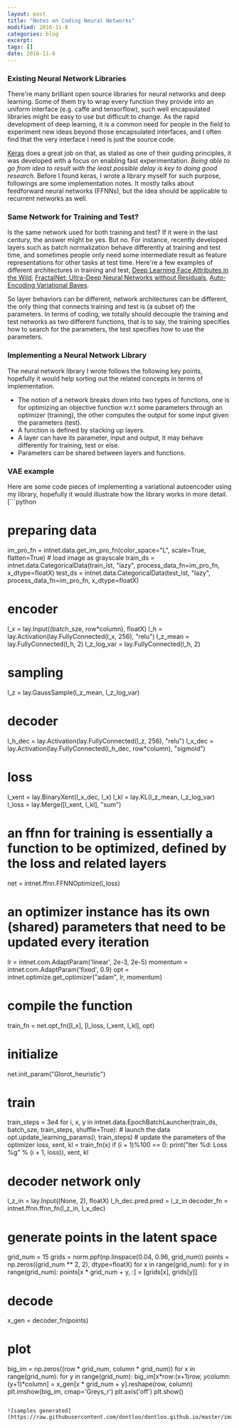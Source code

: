 ```yaml
---
layout: post
title: "Notes on Coding Neural Networks"
modified: 2016-11-8
categories: blog
excerpt:
tags: []
date: 2016-11-8
---
```


### Existing Neural Network Libraries
There're many brilliant open source libraries for neural networks and deep learning. Some of them try to wrap every function they provide into an uniform interface (e.g. caffe and tensorflow), such well encapsulated libraries might be easy to use but difficult to change. As the rapid development of deep learning, it is a common need for people in the field to experiment new ideas beyond those encapsulated interfaces, and I often find that the very interface I need is just the source code.

[Keras](https://github.com/fchollet/keras) does a great job on that, as stated as one of their guiding principles, it was developed with a focus on enabling fast experimentation. *Being able to go from idea to result with the least possible delay is key to doing good research.* Before I found keras, I wrote a library myself for such purpose, followings are some implementation notes. It mostly talks about feedforward neural networks (FFNNs), but the idea should be applicable to recurrent networks as well.

### Same Network for Training and Test?
Is the same network used for both training and test? If it were in the last century, the answer might be yes. But no. 
For instance, recently developed layers such as batch normalization behave differently at training and test time, and sometimes people only need some intermediate result as feature representations for other tasks at test time. 
Here're a few examples of different architectures in training and test, [Deep Learning Face Attributes in the Wild](http://www.cv-foundation.org/openaccess/content_iccv_2015/papers/Liu_Deep_Learning_Face_ICCV_2015_paper.pdf), [FractalNet: Ultra-Deep Neural Networks without Residuals](https://arxiv.org/abs/1605.07648), [Auto-Encoding Variational Bayes](https://arxiv.org/abs/1312.6114).

So layer behaviors can be different, network architectures can be different, 
the only thing that connects training and test is (a subset of) the parameters. 
In terms of coding, we totally should decouple the training and test networks as two different functions,
that is to say, the training specifies how to search for the parameters, the test specifies how to use the parameters.

### Implementing a Neural Network Library
The neural network library I wrote follows the following key points, hopefully it would help sorting out the related concepts in terms of implementation.  

- The notion of a network breaks down into two types of functions, one is for optimizing an objective function w.r.t some parameters through an optimizer (training), the other computes the output for some input given the parameters (test).
- A function is defined by stacking up layers.
- A layer can have its parameter, input and output, it may behave differently for training, test or else. 
- Parameters can be shared between layers and functions.

### VAE example
Here are some code pieces of implementing a variational autoencoder using my library, hopefully it would illustrate how the library works in more detail.
[```python
# preparing data
im_pro_fn = intnet.data.get_im_pro_fn(color_space="L", scale=True, flatten=True)  # load image as grayscale
train_ds = intnet.data.CategoricalData(train_lst, "lazy", process_data_fn=im_pro_fn, x_dtype=floatX)
test_ds = intnet.data.CategoricalData(test_lst, "lazy", process_data_fn=im_pro_fn, x_dtype=floatX)

# encoder
l_x = lay.Input((batch_sze, row*column), floatX)
l_h = lay.Activation(lay.FullyConnected(l_x, 256), "relu")
l_z_mean = lay.FullyConnected(l_h, 2)
l_z_log_var = lay.FullyConnected(l_h, 2)
# sampling
l_z = lay.GaussSample(l_z_mean, l_z_log_var)
# decoder
l_h_dec = lay.Activation(lay.FullyConnected(l_z, 256), "relu")
l_x_dec = lay.Activation(lay.FullyConnected(l_h_dec, row*column), "sigmoid")
# loss
l_xent = lay.BinaryXent(l_x_dec, l_x)
l_kl = lay.KL(l_z_mean, l_z_log_var)
l_loss = lay.Merge([l_xent, l_kl], "sum")

# an ffnn for training is essentially a function to be optimized, defined by the loss and related layers
net = intnet.ffnn.FFNNOptimize(l_loss)
# an optimizer instance has its own (shared) parameters that need to be updated every iteration
lr = intnet.com.AdaptParam('linear', 2e-3, 2e-5)
momentum = intnet.com.AdaptParam('fixed', 0.9)
opt = intnet.optimize.get_optimizer("adam", lr, momentum)
# compile the function
train_fn = net.opt_fn([l_x], [l_loss, l_xent, l_kl], opt)

# initialize
net.init_param("Glorot_heuristic")
# train
train_steps = 3e4
for i, x, y in intnet.data.EpochBatchLauncher(train_ds, batch_sze, train_steps, shuffle=True):  # launch the data 
    opt.update_learning_params(i, train_steps)  # update the parameters of the optimizer
    loss, xent, kl = train_fn(x)
    if (i + 1)%100 == 0:
        print("Iter %d: Loss %g" % (i + 1, loss)), xent, kl

# decoder network only
l_z_in = lay.Input((None, 2), floatX)
l_h_dec.pred.pred = l_z_in
decoder_fn = intnet.ffnn.ffnn_fn(l_z_in, l_x_dec)

# generate points in the latent space
grid_num = 15
grids = norm.ppf(np.linspace(0.04, 0.96, grid_num))
points = np.zeros((grid_num ** 2, 2), dtype=floatX)
for x in range(grid_num):
    for y in range(grid_num):
        points[x * grid_num + y, :] = [grids[x], grids[y]]
# decode
x_gen = decoder_fn(points)
# plot
big_im = np.zeros((row * grid_num, column * grid_num))
for x in range(grid_num):
    for y in range(grid_num):
        big_im[x*row:(x+1)*row, y*column:(y+1)*column] = x_gen[x * grid_num + y].reshape(row, column)
plt.imshow(big_im, cmap='Greys_r')
plt.axis('off')
plt.show()
```]

![samples generated](https://raw.githubusercontent.com/dontloo/dontloo.github.io/master/images/vae.png)
